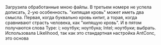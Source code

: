 Загрузила обработанные мною файлы.
В третьем номере не успела дописать, 2-ую особенность. "кипящая кровь" может иметь два смысла. Первая, когда буквально кровь кипит, а торая, когда сравнивают страсть человека, как "кипящую кровь".
И в пятом получаются слова Type:
i;
ноутбук;
ноутбука;
Intel;
ноутбуки;
выбрать.
Использовала Likelihood, так как это стандартная настройка  AntConc, это основа
